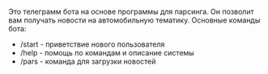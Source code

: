 Это телеграмм бота на основе программы для парсинга. Он позволит вам получать новости на автомобильную тематику.
Основные команды бота:
- /start - приветствие нового пользователя
- /help - помощь по командам и описание системы
- /pars - команда для загрузки новостей
